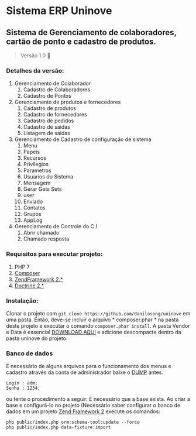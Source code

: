# Sistema ERP Uninove
## Sistema de Gerenciamento de colaboradores, cartão de ponto e cadastro de produtos.


> Versão 1.0 :tada: 

### Detalhes da versão:
1. Gerenciamento de Colaborador
    1. Cadastro de Colaboradores
    2. Cadastro de Pontos
2. Gerenciamento de produtos e fornecedores
    1. Cadastro de produtos
    2. Cadastro de fornecedores
    3. Cadastro de pedidos
    4. Cadastro de saidas
    5. Listagem de saidas
3. Gerenciamento de Cadastro de configuração de sistema
    1. Menu
    2. Papeis
    3. Recursos
    4. Privilegios
    5. Parametros
    6. Usuarios do Sistema
    7. Mensagem
    8. Gerar Gets Sets
    9. user
    10. Enviado
    11. Contatos
    12. Grupos
    13. AppLog
4. Gerenciamento de Controle do C.I
    1. Abrir chamado
    2. Chamado resposta



### Requisitos para executar projeto:
1. PHP 7
2. [Composer](https://getcomposer.org/)
3. [ZendFramework 2.*](https://framework.zend.com/)
4. [Doctrine 2.*](http://www.doctrine-project.org/)

### Instalação:
Clonar o projeto com `git clone https://github.com/danilosong/uninove` em uma pasta.
Então, deve-se incluir o arquivo * composer.phar * na pasta deste projeto e executar
o comando `composer.phar install`. A pasta Vendor e Data é essencial [DOWNLOAD AQUI](https://goo.gl/Voyacn) e 
adicione descompacte dentro da pasta uninove do projeto.

### Banco de dados

É necessário de alguns arquivos para o funcionamento dos menus e cadastro através da conta
de administrador baixe o [DUMP](https://goo.gl/nhF8fi) antes.
```
Login : adm;
Senha : 1234;
```

ou tente o procedimento a seguir:
É necessário que a base exista. 
Ao criar a base e configurá-lo no projeto (Necessário saber configurar o banco 
de dados em um projeto [Zend Framework 2](https://framework.zend.com/) execute os comandos:
```
php public/index.php orm:schema-tool:update --force
php public/index.php data-fixture:import
```
